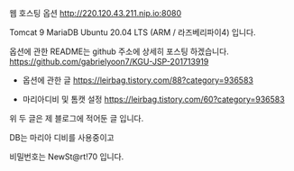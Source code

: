 웹 호스팅 옵션 http://220.120.43.211.nip.io:8080

Tomcat 9 MariaDB Ubuntu 20.04 LTS (ARM / 라즈베리파이4) 입니다.

옵션에 관한 README는 github 주소에 상세히 포스팅 하겠습니다. https://github.com/gabrielyoon7/KGU-JSP-201713919

- 옵션에 관한 글
https://leirbag.tistory.com/88?category=936583

- 마리아디비 및 톰캣 설정
  https://leirbag.tistory.com/60?category=936583

위 두 글은 제 블로그에 적어둔 글 입니다.

DB는 마리아 디비를 사용중이고

비밀번호는 NewSt@rt!70 입니다.
